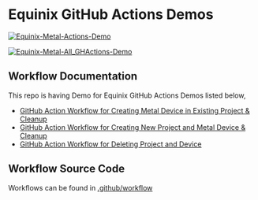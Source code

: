 # Equinix GitHub Actions Demos

[![Equinix-Metal-Actions-Demo](https://github.com/chefgs/equinix_demos/actions/workflows/equinix_workflow.yml/badge.svg?branch=main)](https://github.com/chefgs/equinix_demos/actions/workflows/equinix_workflow.yml)

[![Equinix-Metal-All_GHActions-Demo](https://github.com/chefgs/equinix_demos/actions/workflows/equinix_all_actions_workflow.yml/badge.svg?branch=main)](https://github.com/chefgs/equinix_demos/actions/workflows/equinix_all_actions_workflow.yml)

## Workflow Documentation
This repo is having Demo for Equinix GitHub Actions Demos listed below,
- [GitHub Action Workflow for Creating Metal Device in Existing Project & Cleanup](./workflow_docs/equinix_workflow_doc.md)
- [GitHub Action Workflow for Creating New Project and Metal Device & Cleanup](./workflow_docs/equinix_all_actions_workflow_doc.md)
- [GitHub Action Workflow for Deleting Project and Device](./workflow_docs/equinix_delete_workflow_doc)

## Workflow Source Code
Workflows can be found in [.github/workflow](./.github/workflows)